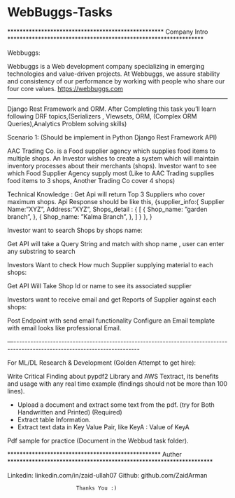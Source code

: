 # WebBuggs-Tasks

*************************************************** Company Intro **************************************************************** 

Webbuggs:

Webbuggs is a Web development company specializing in emerging technologies and value-driven projects. At Webbuggs, we assure stability and consistency of our performance by working with people who share our four core values.
https://webbuggs.com

***********************************************************************************************************************************

Django Rest Framework and ORM.
After Completing this task you’ll learn following DRF topics,(Serializers , VIewsets, ORM, (Complex ORM Queries),Analytics Problem solving skills)


Scenario 1: (Should be implement in Python Django Rest Framework API)

AAC Trading Co. is a Food supplier agency which supplies food items to multiple shops.
An Investor wishes to create a system which will maintain inventory processes about their merchants (shops).
Investor want to see which Food Supplier Agency supply most  (Like to AAC Trading supplies food items to 3 shops, Another Trading Co cover 4 shops)

Technical Knowledge :
Get Api will return Top 3 Suppliers who cover maximum shops.
Api Response should be like this,
{supplier_info:{
	Supplier Name:”XYZ”,
	Address:”XYZ”,
	Shops_detail : {
	[
	{
	Shop_name: ”garden branch”,
  },
  {
	Shop_name: ”Kalma Branch”,
    },
    ]
   }
  },
 } 
 
Investor want to search Shops by shops name:

Get API will take a Query String and match with shop name , user can enter any substring to search

Investors Want to check How much Supplier supplying material to each shops:

Get API Will Take Shop Id or name to see its associated supplier

Investors want to receive email and get Reports of Supplier against each shops:

Post Endpoint with send email functionality
Configure an Email template with email looks like professional Email.


—---------------------------------------------------------------------------------------------------------------------------

For ML/DL Research & Development (Golden Attempt to get hire): 

Write Critical Finding about pypdf2 Library and AWS Textract, its benefits and usage with any real time example (findings should not be more than 100 lines). 
  - Upload a document and extract some text from the pdf. (try for Both Handwritten and Printed) (Required)
  - Extract table Information.
  - Extract text data in Key Value Pair, like KeyA : Value of KeyA

Pdf sample for practice (Document in the Webbud task folder).


************************************************** Auther *******************************************************************

Linkedin: linkedin.com/in/zaid-ullah07
Github:   github.com/ZaidArman

                          Thanks You :)
